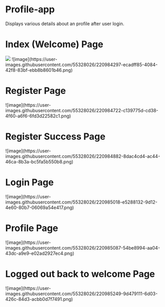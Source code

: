 # Profile-app
Displays various details about an profile after user login.


<h1> Index (Welcome) Page</h1>
<img src="https://user-images.githubusercontent.com/55328026/220984297-ecadff85-4084-42f8-83bf-ebb8b8601b46.png"/>
![image](https://user-images.githubusercontent.com/55328026/220984297-ecadff85-4084-42f8-83bf-ebb8b8601b46.png)


<h1> Register Page</h1>
![image](https://user-images.githubusercontent.com/55328026/220984722-c139775d-cd38-4f60-a6f6-6fd3d22582c1.png)

<h1> Register Success Page</h1>
![image](https://user-images.githubusercontent.com/55328026/220984882-8dac4cd4-ac44-46ca-8b3a-bc5fa5b550b8.png)

<h1> Login Page</h1>
![image](https://user-images.githubusercontent.com/55328026/220985018-e5288132-9d12-4e60-80b7-06069a54e417.png)

<h1> Profile Page</h1>
![image](https://user-images.githubusercontent.com/55328026/220985087-54be8994-aa04-43dc-a9e9-e02ad2927ec4.png)

<h1> Logged out back to welcome Page</h1>
![image](https://user-images.githubusercontent.com/55328026/220985249-9d479111-6d03-426c-84d3-acbb0d7f7491.png)
